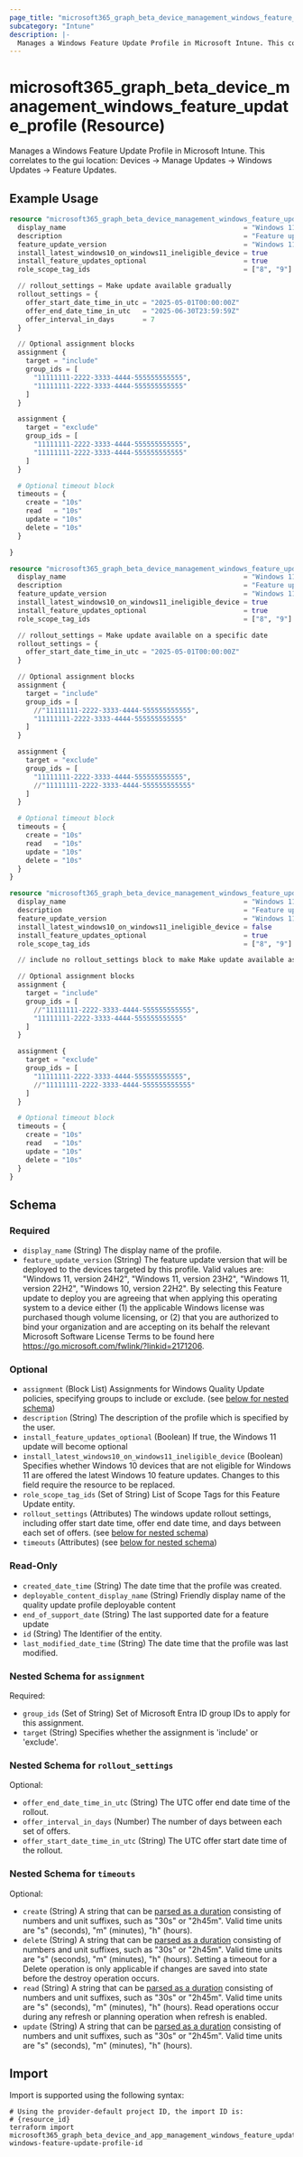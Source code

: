 ```yaml
---
page_title: "microsoft365_graph_beta_device_management_windows_feature_update_profile Resource - terraform-provider-microsoft365"
subcategory: "Intune"
description: |-
  Manages a Windows Feature Update Profile in Microsoft Intune. This correlates to the gui location: Devices -> Manage Updates -> Windows Updates -> Feature Updates.
---
```


# microsoft365_graph_beta_device_management_windows_feature_update_profile (Resource)

Manages a Windows Feature Update Profile in Microsoft Intune. This correlates to the gui location: Devices -> Manage Updates -> Windows Updates -> Feature Updates.

## Example Usage

```terraform
resource "microsoft365_graph_beta_device_management_windows_feature_update_profile" "example" {
  display_name                                            = "Windows 11 22H2 Deployment x"
  description                                             = "Feature update profile for Windows 11 22H2"
  feature_update_version                                  = "Windows 11, version 22H2"
  install_latest_windows10_on_windows11_ineligible_device = true
  install_feature_updates_optional                        = true
  role_scope_tag_ids                                      = ["8", "9"]

  // rollout_settings = Make update available gradually
  rollout_settings = {
    offer_start_date_time_in_utc = "2025-05-01T00:00:00Z"
    offer_end_date_time_in_utc   = "2025-06-30T23:59:59Z"
    offer_interval_in_days       = 7
  }

  // Optional assignment blocks
  assignment {
    target = "include"
    group_ids = [
      "11111111-2222-3333-4444-555555555555",
      "11111111-2222-3333-4444-555555555555"
    ]
  }

  assignment {
    target = "exclude"
    group_ids = [
      "11111111-2222-3333-4444-555555555555",
      "11111111-2222-3333-4444-555555555555"
    ]
  }

  # Optional timeout block
  timeouts = {
    create = "10s"
    read   = "10s"
    update = "10s"
    delete = "10s"
  }

}

resource "microsoft365_graph_beta_device_management_windows_feature_update_profile" "example_2" {
  display_name                                            = "Windows 11 22H2 Deployment y"
  description                                             = "Feature update profile for Windows 11 22H2"
  feature_update_version                                  = "Windows 11, version 22H2"
  install_latest_windows10_on_windows11_ineligible_device = true
  install_feature_updates_optional                        = true
  role_scope_tag_ids                                      = ["8", "9"]

  // rollout_settings = Make update available on a specific date
  rollout_settings = {
    offer_start_date_time_in_utc = "2025-05-01T00:00:00Z"
  }

  // Optional assignment blocks
  assignment {
    target = "include"
    group_ids = [
      //"11111111-2222-3333-4444-555555555555",
      "11111111-2222-3333-4444-555555555555"
    ]
  }

  assignment {
    target = "exclude"
    group_ids = [
      "11111111-2222-3333-4444-555555555555",
      //"11111111-2222-3333-4444-555555555555"
    ]
  }

  # Optional timeout block
  timeouts = {
    create = "10s"
    read   = "10s"
    update = "10s"
    delete = "10s"
  }
}

resource "microsoft365_graph_beta_device_management_windows_feature_update_profile" "example_3" {
  display_name                                            = "Windows 11 22H2 Deployment z"
  description                                             = "Feature update profile for Windows 11 22H2"
  feature_update_version                                  = "Windows 11, version 22H2"
  install_latest_windows10_on_windows11_ineligible_device = false
  install_feature_updates_optional                        = true
  role_scope_tag_ids                                      = ["8", "9"]

  // include no rollout_settings block to make Make update available as soon as possible

  // Optional assignment blocks
  assignment {
    target = "include"
    group_ids = [
      //"11111111-2222-3333-4444-555555555555",
      "11111111-2222-3333-4444-555555555555"
    ]
  }

  assignment {
    target = "exclude"
    group_ids = [
      "11111111-2222-3333-4444-555555555555",
      //"11111111-2222-3333-4444-555555555555"
    ]
  }

  # Optional timeout block
  timeouts = {
    create = "10s"
    read   = "10s"
    update = "10s"
    delete = "10s"
  }
}
```

<!-- schema generated by tfplugindocs -->
## Schema

### Required

- `display_name` (String) The display name of the profile.
- `feature_update_version` (String) The feature update version that will be deployed to the devices targeted by this profile. Valid values are: "Windows 11, version 24H2", "Windows 11, version 23H2", "Windows 11, version 22H2", "Windows 10, version 22H2". By selecting this Feature update to deploy you are agreeing that when applying this operating system to a device either (1) the applicable Windows license was purchased though volume licensing, or (2) that you are authorized to bind your organization and are accepting on its behalf the relevant Microsoft Software License Terms to be found here https://go.microsoft.com/fwlink/?linkid=2171206.

### Optional

- `assignment` (Block List) Assignments for Windows Quality Update policies, specifying groups to include or exclude. (see [below for nested schema](#nestedblock--assignment))
- `description` (String) The description of the profile which is specified by the user.
- `install_feature_updates_optional` (Boolean) If true, the Windows 11 update will become optional
- `install_latest_windows10_on_windows11_ineligible_device` (Boolean) Specifies whether Windows 10 devices that are not eligible for Windows 11 are offered the latest Windows 10 feature updates. Changes to this field require the resource to be replaced.
- `role_scope_tag_ids` (Set of String) List of Scope Tags for this Feature Update entity.
- `rollout_settings` (Attributes) The windows update rollout settings, including offer start date time, offer end date time, and days between each set of offers. (see [below for nested schema](#nestedatt--rollout_settings))
- `timeouts` (Attributes) (see [below for nested schema](#nestedatt--timeouts))

### Read-Only

- `created_date_time` (String) The date time that the profile was created.
- `deployable_content_display_name` (String) Friendly display name of the quality update profile deployable content
- `end_of_support_date` (String) The last supported date for a feature update
- `id` (String) The Identifier of the entity.
- `last_modified_date_time` (String) The date time that the profile was last modified.

<a id="nestedblock--assignment"></a>
### Nested Schema for `assignment`

Required:

- `group_ids` (Set of String) Set of Microsoft Entra ID group IDs to apply for this assignment.
- `target` (String) Specifies whether the assignment is 'include' or 'exclude'.


<a id="nestedatt--rollout_settings"></a>
### Nested Schema for `rollout_settings`

Optional:

- `offer_end_date_time_in_utc` (String) The UTC offer end date time of the rollout.
- `offer_interval_in_days` (Number) The number of days between each set of offers.
- `offer_start_date_time_in_utc` (String) The UTC offer start date time of the rollout.


<a id="nestedatt--timeouts"></a>
### Nested Schema for `timeouts`

Optional:

- `create` (String) A string that can be [parsed as a duration](https://pkg.go.dev/time#ParseDuration) consisting of numbers and unit suffixes, such as "30s" or "2h45m". Valid time units are "s" (seconds), "m" (minutes), "h" (hours).
- `delete` (String) A string that can be [parsed as a duration](https://pkg.go.dev/time#ParseDuration) consisting of numbers and unit suffixes, such as "30s" or "2h45m". Valid time units are "s" (seconds), "m" (minutes), "h" (hours). Setting a timeout for a Delete operation is only applicable if changes are saved into state before the destroy operation occurs.
- `read` (String) A string that can be [parsed as a duration](https://pkg.go.dev/time#ParseDuration) consisting of numbers and unit suffixes, such as "30s" or "2h45m". Valid time units are "s" (seconds), "m" (minutes), "h" (hours). Read operations occur during any refresh or planning operation when refresh is enabled.
- `update` (String) A string that can be [parsed as a duration](https://pkg.go.dev/time#ParseDuration) consisting of numbers and unit suffixes, such as "30s" or "2h45m". Valid time units are "s" (seconds), "m" (minutes), "h" (hours).

## Import

Import is supported using the following syntax:

```shell
# Using the provider-default project ID, the import ID is:
# {resource_id}
terraform import microsoft365_graph_beta_device_and_app_management_windows_feature_update_profile.example windows-feature-update-profile-id
```